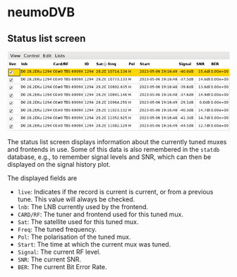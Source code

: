 # neumoDVB #

## Status list screen ##

![screenshot](images/statuslist.png)

The status list screen displays information about the currently tuned muxes and frontends in use. Some
of this data is also remembered in the `statdb` database, e.g., to remember signal levels and SNR,
which can then be displayed on the signal history plot.

The displayed fields are

* `live`: Indicates if the record is current is current, or from a previous tune. This value will always
  be checked.
* `lnb`: The LNB currently used by the frontend.
* `CARD/RF`: The tuner and frontend used for this tuned mux.
* `Sat`: The satellite used for this tuned mux.
* `Freq`: The tuned frequency.
* `Pol`: The polarisation of the tuned mux.
* `Start`: The time at which the current mux was tuned.
* `Signal`: The current RF level.
* `SNR`: The current SNR.
* `BER`: The current Bit Error Rate.
